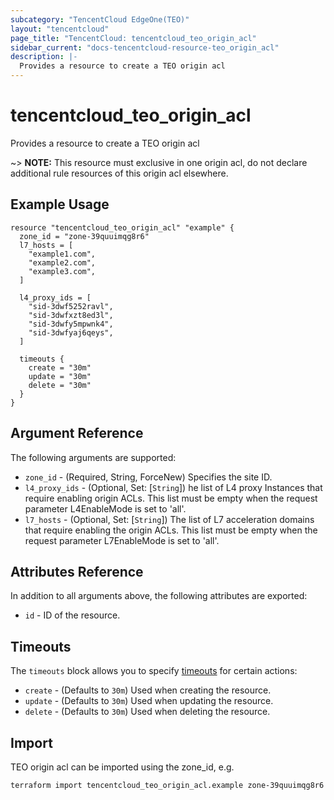 ```yaml
---
subcategory: "TencentCloud EdgeOne(TEO)"
layout: "tencentcloud"
page_title: "TencentCloud: tencentcloud_teo_origin_acl"
sidebar_current: "docs-tencentcloud-resource-teo_origin_acl"
description: |-
  Provides a resource to create a TEO origin acl
---
```


# tencentcloud_teo_origin_acl

Provides a resource to create a TEO origin acl

~> **NOTE:** This resource must exclusive in one origin acl, do not declare additional rule resources of this origin acl elsewhere.

## Example Usage

```hcl
resource "tencentcloud_teo_origin_acl" "example" {
  zone_id = "zone-39quuimqg8r6"
  l7_hosts = [
    "example1.com",
    "example2.com",
    "example3.com",
  ]

  l4_proxy_ids = [
    "sid-3dwf5252ravl",
    "sid-3dwfxzt8ed3l",
    "sid-3dwfy5mpwnk4",
    "sid-3dwfyaj6qeys",
  ]

  timeouts {
    create = "30m"
    update = "30m"
    delete = "30m"
  }
}
```

## Argument Reference

The following arguments are supported:

* `zone_id` - (Required, String, ForceNew) Specifies the site ID.
* `l4_proxy_ids` - (Optional, Set: [`String`]) he list of L4 proxy Instances that require enabling origin ACLs. This list must be empty when the request parameter L4EnableMode is set to 'all'.
* `l7_hosts` - (Optional, Set: [`String`]) The list of L7 acceleration domains that require enabling the origin ACLs. This list must be empty when the request parameter L7EnableMode is set to 'all'.

## Attributes Reference

In addition to all arguments above, the following attributes are exported:

* `id` - ID of the resource.


## Timeouts

The `timeouts` block allows you to specify [timeouts](https://developer.hashicorp.com/terraform/language/resources/syntax#operation-timeouts) for certain actions:

* `create` - (Defaults to `30m`) Used when creating the resource.
* `update` - (Defaults to `30m`) Used when updating the resource.
* `delete` - (Defaults to `30m`) Used when deleting the resource.

## Import

TEO origin acl can be imported using the zone_id, e.g.

````
terraform import tencentcloud_teo_origin_acl.example zone-39quuimqg8r6
````

